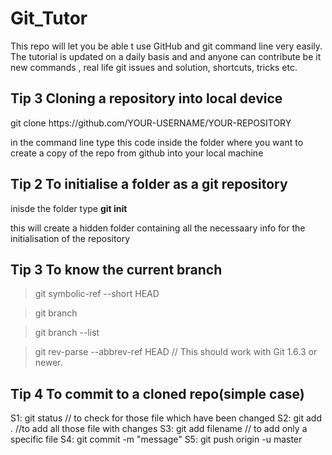 # Git_Tutor
This repo will let you be able t use GitHub and git command line very easily. The tutorial is updated on a daily basis and and anyone can contribute be it new commands , real life git issues and solution, shortcuts, tricks etc. 

## Tip 3 Cloning a repository into local device
   git clone https:<area>//github.com/YOUR-USERNAME/YOUR-REPOSITORY 
   
   in the command line type this code inside the folder where you want to create a copy of the repo from github into your local machine
  

## Tip 2 To initialise a folder as a git repository
   inisde the folder type **git init**
   
   this will create a hidden folder containing all the necessaary info for the initialisation of the repository
   
   
## Tip 3 To know the current branch
   > git symbolic-ref --short HEAD

   > git branch 

   > git branch --list 

   > git rev-parse --abbrev-ref HEAD   // This should work with Git 1.6.3 or newer.

## Tip 4 To commit to a cloned repo(simple case)
   S1:  git status  //  to check for those file which have been changed
   S2:  git add . //to add all those file with changes
   S3:  git add filename // to add only a specific file
   S4:  git commit -m "message"
   S5:  git push origin -u master

